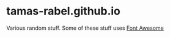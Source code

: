 # tamas-rabel.github.io

Various random stuff.
Some of these stuff uses [Font Awesome](https://fontawesome.com/)
